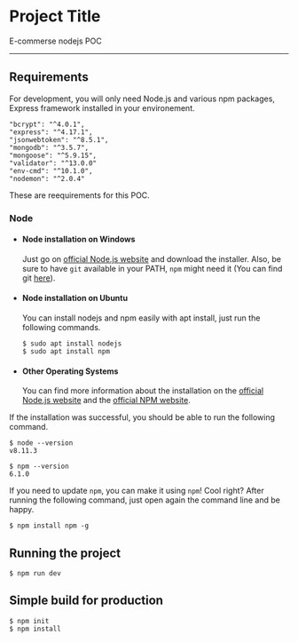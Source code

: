 # Project Title

E-commerse nodejs POC 

---
## Requirements

For development, you will only need Node.js and various npm packages, Express framework installed in your environement.

    "bcrypt": "^4.0.1",
    "express": "^4.17.1",
    "jsonwebtoken": "^8.5.1",
    "mongodb": "^3.5.7",
    "mongoose": "^5.9.15",
    "validator": "^13.0.0"
    "env-cmd": "^10.1.0",
    "nodemon": "^2.0.4"
  
These are reequirements for this POC.

### Node
- #### Node installation on Windows

  Just go on [official Node.js website](https://nodejs.org/) and download the installer.
Also, be sure to have `git` available in your PATH, `npm` might need it (You can find git [here](https://git-scm.com/)).

- #### Node installation on Ubuntu

  You can install nodejs and npm easily with apt install, just run the following commands.

      $ sudo apt install nodejs
      $ sudo apt install npm

- #### Other Operating Systems
  You can find more information about the installation on the [official Node.js website](https://nodejs.org/) and the [official NPM website](https://npmjs.org/).

If the installation was successful, you should be able to run the following command.

    $ node --version
    v8.11.3

    $ npm --version
    6.1.0

If you need to update `npm`, you can make it using `npm`! Cool right? After running the following command, just open again the command line and be happy.

    $ npm install npm -g


## Running the project

    $ npm run dev

## Simple build for production

    $ npm init
    $ npm install